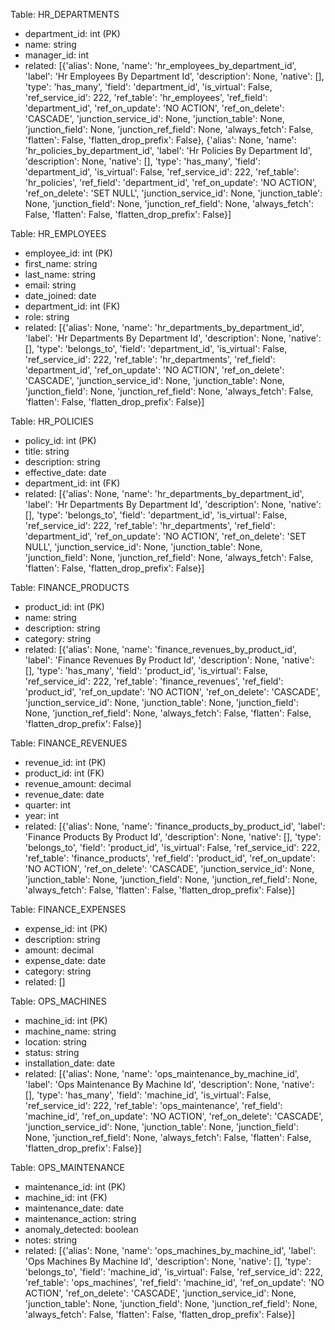 Table: HR_DEPARTMENTS
- department_id: int (PK)
- name: string
- manager_id: int
- related: [{'alias': None,
  'name': 'hr_employees_by_department_id',
  'label': 'Hr Employees By Department Id',
  'description': None,
  'native': [],
  'type': 'has_many',
  'field': 'department_id',
  'is_virtual': False,
  'ref_service_id': 222,
  'ref_table': 'hr_employees',
  'ref_field': 'department_id',
  'ref_on_update': 'NO ACTION',
  'ref_on_delete': 'CASCADE',
  'junction_service_id': None,
  'junction_table': None,
  'junction_field': None,
  'junction_ref_field': None,
  'always_fetch': False,
  'flatten': False,
  'flatten_drop_prefix': False},
 {'alias': None,
  'name': 'hr_policies_by_department_id',
  'label': 'Hr Policies By Department Id',
  'description': None,
  'native': [],
  'type': 'has_many',
  'field': 'department_id',
  'is_virtual': False,
  'ref_service_id': 222,
  'ref_table': 'hr_policies',
  'ref_field': 'department_id',
  'ref_on_update': 'NO ACTION',
  'ref_on_delete': 'SET NULL',
  'junction_service_id': None,
  'junction_table': None,
  'junction_field': None,
  'junction_ref_field': None,
  'always_fetch': False,
  'flatten': False,
  'flatten_drop_prefix': False}]

Table: HR_EMPLOYEES
- employee_id: int (PK)
- first_name: string
- last_name: string
- email: string
- date_joined: date
- department_id: int (FK)
- role: string
- related: [{'alias': None,
  'name': 'hr_departments_by_department_id',
  'label': 'Hr Departments By Department Id',
  'description': None,
  'native': [],
  'type': 'belongs_to',
  'field': 'department_id',
  'is_virtual': False,
  'ref_service_id': 222,
  'ref_table': 'hr_departments',
  'ref_field': 'department_id',
  'ref_on_update': 'NO ACTION',
  'ref_on_delete': 'CASCADE',
  'junction_service_id': None,
  'junction_table': None,
  'junction_field': None,
  'junction_ref_field': None,
  'always_fetch': False,
  'flatten': False,
  'flatten_drop_prefix': False}]

Table: HR_POLICIES
- policy_id: int (PK)
- title: string
- description: string
- effective_date: date
- department_id: int (FK)
- related: [{'alias': None,
  'name': 'hr_departments_by_department_id',
  'label': 'Hr Departments By Department Id',
  'description': None,
  'native': [],
  'type': 'belongs_to',
  'field': 'department_id',
  'is_virtual': False,
  'ref_service_id': 222,
  'ref_table': 'hr_departments',
  'ref_field': 'department_id',
  'ref_on_update': 'NO ACTION',
  'ref_on_delete': 'SET NULL',
  'junction_service_id': None,
  'junction_table': None,
  'junction_field': None,
  'junction_ref_field': None,
  'always_fetch': False,
  'flatten': False,
  'flatten_drop_prefix': False}]

Table: FINANCE_PRODUCTS
- product_id: int (PK)
- name: string
- description: string
- category: string
- related: [{'alias': None,
  'name': 'finance_revenues_by_product_id',
  'label': 'Finance Revenues By Product Id',
  'description': None,
  'native': [],
  'type': 'has_many',
  'field': 'product_id',
  'is_virtual': False,
  'ref_service_id': 222,
  'ref_table': 'finance_revenues',
  'ref_field': 'product_id',
  'ref_on_update': 'NO ACTION',
  'ref_on_delete': 'CASCADE',
  'junction_service_id': None,
  'junction_table': None,
  'junction_field': None,
  'junction_ref_field': None,
  'always_fetch': False,
  'flatten': False,
  'flatten_drop_prefix': False}]

Table: FINANCE_REVENUES
- revenue_id: int (PK)
- product_id: int (FK)
- revenue_amount: decimal
- revenue_date: date
- quarter: int
- year: int
- related: [{'alias': None,
  'name': 'finance_products_by_product_id',
  'label': 'Finance Products By Product Id',
  'description': None,
  'native': [],
  'type': 'belongs_to',
  'field': 'product_id',
  'is_virtual': False,
  'ref_service_id': 222,
  'ref_table': 'finance_products',
  'ref_field': 'product_id',
  'ref_on_update': 'NO ACTION',
  'ref_on_delete': 'CASCADE',
  'junction_service_id': None,
  'junction_table': None,
  'junction_field': None,
  'junction_ref_field': None,
  'always_fetch': False,
  'flatten': False,
  'flatten_drop_prefix': False}]

Table: FINANCE_EXPENSES
- expense_id: int (PK)
- description: string
- amount: decimal
- expense_date: date
- category: string
- related: []

Table: OPS_MACHINES
- machine_id: int (PK)
- machine_name: string
- location: string
- status: string
- installation_date: date
- related: [{'alias': None,
  'name': 'ops_maintenance_by_machine_id',
  'label': 'Ops Maintenance By Machine Id',
  'description': None,
  'native': [],
  'type': 'has_many',
  'field': 'machine_id',
  'is_virtual': False,
  'ref_service_id': 222,
  'ref_table': 'ops_maintenance',
  'ref_field': 'machine_id',
  'ref_on_update': 'NO ACTION',
  'ref_on_delete': 'CASCADE',
  'junction_service_id': None,
  'junction_table': None,
  'junction_field': None,
  'junction_ref_field': None,
  'always_fetch': False,
  'flatten': False,
  'flatten_drop_prefix': False}]

Table: OPS_MAINTENANCE
- maintenance_id: int (PK)
- machine_id: int (FK)
- maintenance_date: date
- maintenance_action: string
- anomaly_detected: boolean
- notes: string
- related: [{'alias': None,
  'name': 'ops_machines_by_machine_id',
  'label': 'Ops Machines By Machine Id',
  'description': None,
  'native': [],
  'type': 'belongs_to',
  'field': 'machine_id',
  'is_virtual': False,
  'ref_service_id': 222,
  'ref_table': 'ops_machines',
  'ref_field': 'machine_id',
  'ref_on_update': 'NO ACTION',
  'ref_on_delete': 'CASCADE',
  'junction_service_id': None,
  'junction_table': None,
  'junction_field': None,
  'junction_ref_field': None,
  'always_fetch': False,
  'flatten': False,
  'flatten_drop_prefix': False}]
